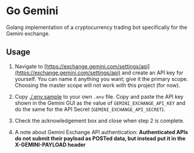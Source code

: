 # Go Gemini

Golang implementation of a cryptocurrency trading bot specifically for the Gemini exchange.

## Usage

1. Navigate to [https://exchange.gemini.com/settings/api](https://exchange.gemini.com/settings/api) and create an API key for yourself. You can name it anything you want; give it the primary scope. Choosing the master scope will not work with this project (for now).

2. Copy [./.env.sample](./.env.sample) to your own `.env` file. Copy and paste the API key shown in the Gemini GUI as the value of `GEMINI_EXCHANGE_API_KEY` and do the same for the API Secret (`GEMINI_EXCHANGE_API_SECRET`).

3. Check the acknowledgement box and close when step 2 is complete.

4. A note about Gemini Exchange API authentication: **Authenticated APIs do not submit their payload as POSTed data, but instead put it in the X-GEMINI-PAYLOAD header**
